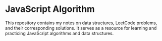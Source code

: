 # JavaScript Algorithm

This repository contains my notes on data structures, LeetCode problems, and their corresponding solutions. It serves as a resource for learning and practicing JavaScript algorithms and data structures.